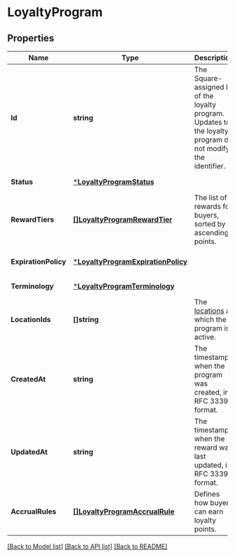 # LoyaltyProgram

## Properties
Name | Type | Description | Notes
------------ | ------------- | ------------- | -------------
**Id** | **string** | The Square-assigned ID of the loyalty program. Updates to  the loyalty program do not modify the identifier. | [default to null]
**Status** | [***LoyaltyProgramStatus**](LoyaltyProgramStatus.md) |  | [default to null]
**RewardTiers** | [**[]LoyaltyProgramRewardTier**](LoyaltyProgramRewardTier.md) | The list of rewards for buyers, sorted by ascending points. | [default to null]
**ExpirationPolicy** | [***LoyaltyProgramExpirationPolicy**](LoyaltyProgramExpirationPolicy.md) |  | [optional] [default to null]
**Terminology** | [***LoyaltyProgramTerminology**](LoyaltyProgramTerminology.md) |  | [default to null]
**LocationIds** | **[]string** | The [locations](entity:Location) at which the program is active. | [default to null]
**CreatedAt** | **string** | The timestamp when the program was created, in RFC 3339 format. | [default to null]
**UpdatedAt** | **string** | The timestamp when the reward was last updated, in RFC 3339 format. | [default to null]
**AccrualRules** | [**[]LoyaltyProgramAccrualRule**](LoyaltyProgramAccrualRule.md) | Defines how buyers can earn loyalty points. | [default to null]

[[Back to Model list]](../README.md#documentation-for-models) [[Back to API list]](../README.md#documentation-for-api-endpoints) [[Back to README]](../README.md)

